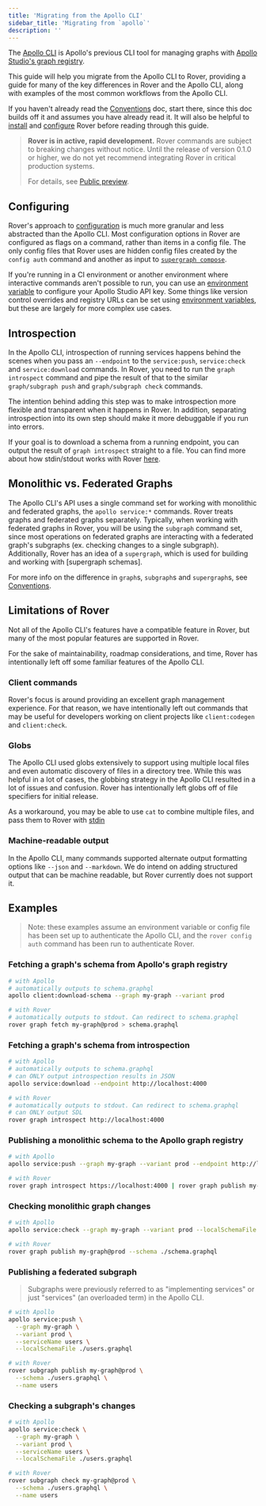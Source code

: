```yaml
---
title: 'Migrating from the Apollo CLI'
sidebar_title: 'Migrating from `apollo`'
description: ''
---
```


The [Apollo CLI](https://github.com/apollographql/apollo-tooling) is Apollo's previous CLI tool for managing graphs with [Apollo Studio's graph registry](https://www.apollographql.com/docs/intro/platform/#3-manage-your-graph-with-apollo-studio).

This guide will help you migrate from the Apollo CLI to Rover, providing a guide for many of the key differences in Rover and the Apollo CLI, along with examples of the most common workflows from the Apollo CLI. 

If you haven't already read the [Conventions](./essentials) doc, start there, since this doc builds off it and assumes you have already read it. It will also be helpful to [install](./getting-started) and [configure](./configuring) Rover before reading through this guide.

> **Rover is in active, rapid development.** Rover commands are subject to breaking changes without notice. Until the release of version 0.1.0 or higher, we do not yet recommend integrating Rover in critical production systems.
>
> For details, see [Public preview](./index#public-preview).

## Configuring

Rover's approach to [configuration](./configuring) is much more granular and less abstracted than the Apollo CLI. Most configuration options in Rover are configured as flags on a command, rather than items in a config file. The only config files that Rover uses are hidden config files created by the `config auth` command and another as input to [`supergraph compose`](./supergraphs#configuration).

If you're running in a CI environment or another environment where interactive commands aren't possible to run, you can use an [environment variable](./configuring#With-an-environment-variable) to configure your Apollo Studio API key. Some things like version control overrides and registry URLs can be set using [environment variables](./configuring#supported-environment-variables), but these are largely for more complex use cases.

## Introspection

In the Apollo CLI, introspection of running services happens behind the scenes when you pass an `--endpoint` to the `service:push`, `service:check` and `service:download` commands. In Rover, you need to run the `graph introspect` command and pipe the result of that to the similar `graph/subgraph push` and `graph/subgraph check` commands. 

The intention behind adding this step was to make introspection more flexible and transparent when it happens in Rover. In addition, separating introspection into its own step should make it more debuggable if you run into errors. 

If your goal is to download a schema from a running endpoint, you can output the result of `graph introspect` straight to a file. You can find more about how stdin/stdout works with Rover [here](./essentials#io).

## Monolithic vs. Federated Graphs

The Apollo CLI's API uses a single command set for working with monolithic and federated graphs, the `apollo service:*` commands. Rover treats graphs and federated graphs separately. Typically, when working with federated graphs in Rover, you will be using the `subgraph` command set, since most operations on federated graphs are interacting with a federated graph's subgraphs (ex. checking changes to a single subgraph). Additionally, Rover has an idea of a `supergraph`, which is used for building and working with [supergraph schemas]. 

For more info on the difference in `graph`s, `subgraph`s and `supergraph`s, see [Conventions](./essentials#graph--subgraph--supergraph).


## Limitations of Rover

Not all of the Apollo CLI's features have a compatible feature in Rover, but many of the most popular features are supported in Rover.

For the sake of maintainability, roadmap considerations, and time, Rover has intentionally left off some familiar features of the Apollo CLI. 

### Client commands

Rover's focus is around providing an excellent graph management experience. For that reason, we have intentionally left out commands that may be useful for developers working on client projects like `client:codegen` and `client:check`.

### Globs

The Apollo CLI used globs extensively to support using multiple local files and even automatic discovery of files in a directory tree. While this was helpful in a lot of cases, the globbing strategy in the Apollo CLI resulted in a lot of issues and confusion. Rover has intentionally left globs off of file specifiers for initial release.

As a workaround, you may be able to use `cat` to combine multiple files, and pass them to Rover with [stdin](./essentials#io)

###  Machine-readable output

In the Apollo CLI, many commands supported alternate output formatting options like `--json` and `--markdown`. We do intend on adding structured output that can be machine readable, but Rover currently does not support it.

## Examples


> Note: these examples assume an environment variable or config file has been set up to authenticate the Apollo CLI, and the `rover config auth` command has been run to authenticate Rover.

### Fetching a graph's schema from Apollo's graph registry

```bash
# with Apollo
# automatically outputs to schema.graphql
apollo client:download-schema --graph my-graph --variant prod

# with Rover
# automatically outputs to stdout. Can redirect to schema.graphql
rover graph fetch my-graph@prod > schema.graphql
```

### Fetching a graph's schema from introspection

```bash
# with Apollo
# automatically outputs to schema.graphql
# can ONLY output introspection results in JSON
apollo service:download --endpoint http://localhost:4000

# with Rover
# automatically outputs to stdout. Can redirect to schema.graphql
# can ONLY output SDL
rover graph introspect http://localhost:4000
```


### Publishing a monolithic schema to the Apollo graph registry

```bash
# with Apollo
apollo service:push --graph my-graph --variant prod --endpoint http://localhost:4000

# with Rover
rover graph introspect https://localhost:4000 | rover graph publish my-graph@prod --schema -
```

### Checking monolithic graph changes

```bash
# with Apollo
apollo service:check --graph my-graph --variant prod --localSchemaFile ./schema.graphql

# with Rover
rover graph publish my-graph@prod --schema ./schema.graphql
```

### Publishing a federated subgraph

> Subgraphs were previously referred to as "implementing services" or just "services" (an overloaded term) in the Apollo CLI.

```bash
# with Apollo
apollo service:push \
  --graph my-graph \
  --variant prod \
  --serviceName users \
  --localSchemaFile ./users.graphql

# with Rover
rover subgraph publish my-graph@prod \
  --schema ./users.graphql \
  --name users
```

### Checking a subgraph's changes

```bash
# with Apollo
apollo service:check \
  --graph my-graph \
  --variant prod \
  --serviceName users \
  --localSchemaFile ./users.graphql

# with Rover
rover subgraph check my-graph@prod \
  --schema ./users.graphql \
  --name users
```